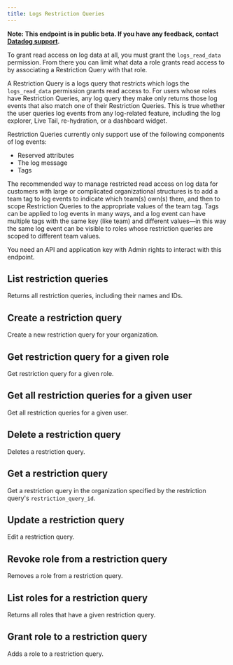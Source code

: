 ```yaml
---
title: Logs Restriction Queries
---
```

**Note: This endpoint is in public beta. If you have any feedback, contact [Datadog support](https://docs.datadoghq.com/help/).**

To grant read access on log data at all, you must grant the `logs_read_data` permission.
From there you can limit what data a role grants read access to by associating a Restriction Query with that role.

A Restriction Query is a logs query that restricts which logs the `logs_read_data` permission grants read access to.
For users whose roles have Restriction Queries, any log query they make only returns those log events that also match
one of their Restriction Queries. This is true whether the user queries log events from any log-related feature, including
the log explorer, Live Tail, re-hydration, or a dashboard widget.

Restriction Queries currently only support use of the following components of log events:

- Reserved attributes
- The log message
- Tags

The recommended way to manage restricted read access on log data for customers with large or complicated organizational structures
is to add a team tag to log events to indicate which team(s) own(s) them, and then to scope Restriction Queries to the appropriate
values of the team tag. Tags can be applied to log events in many ways, and a log event can have multiple tags with the same key (like team)
and different values—in this way the same log event can be visible to roles whose restriction queries are scoped to different team values.

You need an API and application key with Admin rights to interact with this endpoint.

## List restriction queries

Returns all restriction queries, including their names and IDs.

## Create a restriction query

Create a new restriction query for your organization.

## Get restriction query for a given role

Get restriction query for a given role.

## Get all restriction queries for a given user

Get all restriction queries for a given user.

## Delete a restriction query

Deletes a restriction query.

## Get a restriction query

Get a restriction query in the organization specified by the restriction query's `restriction_query_id`.

## Update a restriction query

Edit a restriction query.

## Revoke role from a restriction query

Removes a role from a restriction query.

## List roles for a restriction query

Returns all roles that have a given restriction query.

## Grant role to a restriction query

Adds a role to a restriction query.

